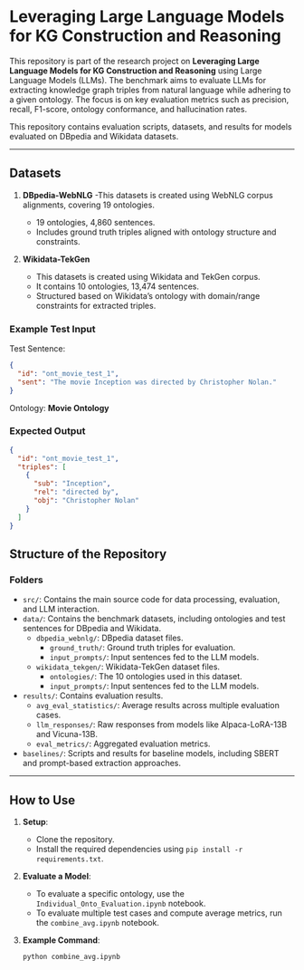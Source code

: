 # Leveraging Large Language Models for KG Construction and Reasoning

This repository is part of the research project on **Leveraging Large Language Models for KG Construction and Reasoning** using Large Language Models (LLMs). The benchmark aims to evaluate LLMs for extracting knowledge graph triples from natural language while adhering to a given ontology. The focus is on key evaluation metrics such as precision, recall, F1-score, ontology conformance, and hallucination rates.

This repository contains evaluation scripts, datasets, and results for models evaluated on DBpedia and Wikidata datasets.

---

## Datasets

1. **DBpedia-WebNLG**
   -This datasets is created using WebNLG corpus alignments, covering 19 ontologies.
   - 19 ontologies, 4,860 sentences.
   - Includes ground truth triples aligned with ontology structure and constraints.

3. **Wikidata-TekGen**
   - This datasets is created using Wikidata and TekGen corpus.  
   - It contains 10 ontologies, 13,474 sentences.
   - Structured based on Wikidata’s ontology with domain/range constraints for extracted triples.

### Example Test Input

Test Sentence:  
```json
{
  "id": "ont_movie_test_1",
  "sent": "The movie Inception was directed by Christopher Nolan."
}
```

Ontology: **Movie Ontology**

### Expected Output

```json
{
  "id": "ont_movie_test_1",
  "triples": [
    {
      "sub": "Inception",
      "rel": "directed by",
      "obj": "Christopher Nolan"
    }
  ]
}
```

## Structure of the Repository

### Folders

- `src/`: Contains the main source code for data processing, evaluation, and LLM interaction.
- `data/`: Contains the benchmark datasets, including ontologies and test sentences for DBpedia and Wikidata.
  - `dbpedia_webnlg/`: DBpedia dataset files.
    - `ground_truth/`: Ground truth triples for evaluation.
    - `input_prompts/`: Input sentences fed to the LLM models.
  - `wikidata_tekgen/`: Wikidata-TekGen dataset files.
    - `ontologies/`: The 10 ontologies used in this dataset.
    - `input_prompts/`: Input sentences fed to the LLM models.
- `results/`: Contains evaluation results.
  - `avg_eval_statistics/`: Average results across multiple evaluation cases.
  - `llm_responses/`: Raw responses from models like Alpaca-LoRA-13B and Vicuna-13B.
  - `eval_metrics/`: Aggregated evaluation metrics.
- `baselines/`: Scripts and results for baseline models, including SBERT and prompt-based extraction approaches.

---

## How to Use

1. **Setup**:  
   - Clone the repository.
   - Install the required dependencies using `pip install -r requirements.txt`.

2. **Evaluate a Model**:  
   - To evaluate a specific ontology, use the `Individual_Onto_Evaluation.ipynb` notebook.
   - To evaluate multiple test cases and compute average metrics, run the `combine_avg.ipynb` notebook.

3. **Example Command**:
   ```bash
   python combine_avg.ipynb
   ```
